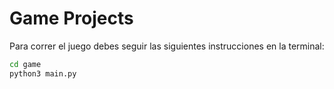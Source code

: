 # Game Projects


Para correr el juego debes seguir las siguientes instrucciones en la terminal: 

```sh
cd game
python3 main.py
```